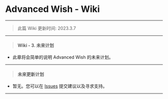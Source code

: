 # Advanced Wish - Wiki
---
> 此篇 Wiki 更新时间: 2023.3.7
---
> #### Wiki - 3. 未来计划
- 此章将会简单的说明 Advanced Wish 的未来计划。
---
> #### 未来更新计划
- 暂无。您可以在 [Issues](https://gitee.com/A2000000/advanced-wish/issues) 提交建议以及寻求支持。
---
